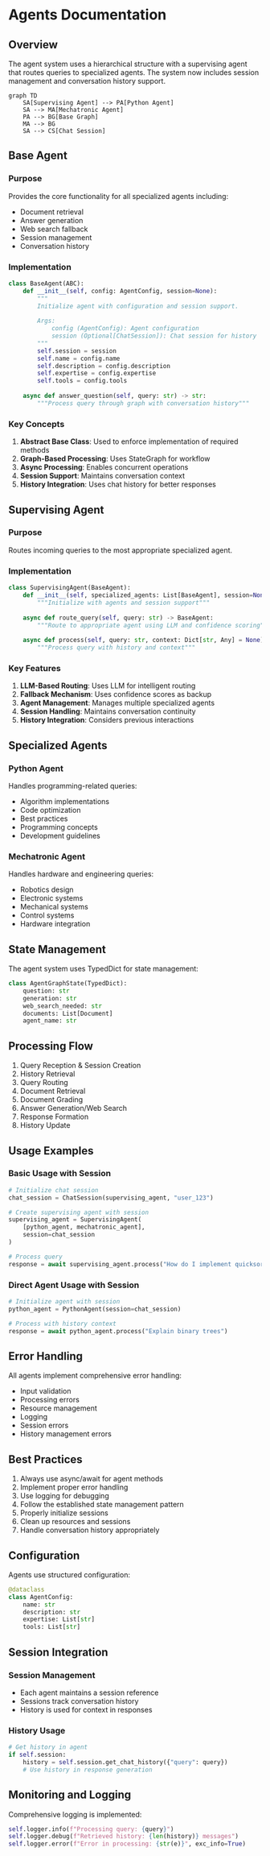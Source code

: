 # Agents Documentation

## Overview

The agent system uses a hierarchical structure with a supervising agent that routes queries to specialized agents. The system now includes session management and conversation history support.

```mermaid
graph TD
    SA[Supervising Agent] --> PA[Python Agent]
    SA --> MA[Mechatronic Agent]
    PA --> BG[Base Graph]
    MA --> BG
    SA --> CS[Chat Session]
```

## Base Agent

### Purpose
Provides the core functionality for all specialized agents including:
- Document retrieval
- Answer generation
- Web search fallback
- Session management
- Conversation history

### Implementation
```python
class BaseAgent(ABC):
    def __init__(self, config: AgentConfig, session=None):
        """
        Initialize agent with configuration and session support.
        
        Args:
            config (AgentConfig): Agent configuration
            session (Optional[ChatSession]): Chat session for history
        """
        self.session = session
        self.name = config.name
        self.description = config.description
        self.expertise = config.expertise
        self.tools = config.tools
        
    async def answer_question(self, query: str) -> str:
        """Process query through graph with conversation history"""
```

### Key Concepts
1. **Abstract Base Class**: Used to enforce implementation of required methods
2. **Graph-Based Processing**: Uses StateGraph for workflow
3. **Async Processing**: Enables concurrent operations
4. **Session Support**: Maintains conversation context
5. **History Integration**: Uses chat history for better responses

## Supervising Agent

### Purpose
Routes incoming queries to the most appropriate specialized agent.

### Implementation
```python
class SupervisingAgent(BaseAgent):
    def __init__(self, specialized_agents: List[BaseAgent], session=None):
        """Initialize with agents and session support"""
        
    async def route_query(self, query: str) -> BaseAgent:
        """Route to appropriate agent using LLM and confidence scoring"""
        
    async def process(self, query: str, context: Dict[str, Any] = None) -> str:
        """Process query with history and context"""
```

### Key Features
1. **LLM-Based Routing**: Uses LLM for intelligent routing
2. **Fallback Mechanism**: Uses confidence scores as backup
3. **Agent Management**: Manages multiple specialized agents
4. **Session Handling**: Maintains conversation continuity
5. **History Integration**: Considers previous interactions

## Specialized Agents

### Python Agent
Handles programming-related queries:
- Algorithm implementations
- Code optimization
- Best practices
- Programming concepts
- Development guidelines

### Mechatronic Agent
Handles hardware and engineering queries:
- Robotics design
- Electronic systems
- Mechanical systems
- Control systems
- Hardware integration

## State Management

The agent system uses TypedDict for state management:
```python
class AgentGraphState(TypedDict):
    question: str
    generation: str
    web_search_needed: str
    documents: List[Document]
    agent_name: str
```

## Processing Flow

1. Query Reception & Session Creation
2. History Retrieval
3. Query Routing
4. Document Retrieval
5. Document Grading
6. Answer Generation/Web Search
7. Response Formation
8. History Update

## Usage Examples

### Basic Usage with Session
```python
# Initialize chat session
chat_session = ChatSession(supervising_agent, "user_123")

# Create supervising agent with session
supervising_agent = SupervisingAgent(
    [python_agent, mechatronic_agent],
    session=chat_session
)

# Process query
response = await supervising_agent.process("How do I implement quicksort?")
```

### Direct Agent Usage with Session
```python
# Initialize agent with session
python_agent = PythonAgent(session=chat_session)

# Process with history context
response = await python_agent.process("Explain binary trees")
```

## Error Handling

All agents implement comprehensive error handling:
- Input validation
- Processing errors
- Resource management
- Logging
- Session errors
- History management errors

## Best Practices

1. Always use async/await for agent methods
2. Implement proper error handling
3. Use logging for debugging
4. Follow the established state management pattern
5. Properly initialize sessions
6. Clean up resources and sessions
7. Handle conversation history appropriately

## Configuration

Agents use structured configuration:
```python
@dataclass
class AgentConfig:
    name: str
    description: str
    expertise: List[str]
    tools: List[str]
```

## Session Integration

### Session Management
- Each agent maintains a session reference
- Sessions track conversation history
- History is used for context in responses

### History Usage
```python
# Get history in agent
if self.session:
    history = self.session.get_chat_history({"query": query})
    # Use history in response generation
```

## Monitoring and Logging

Comprehensive logging is implemented:
```python
self.logger.info(f"Processing query: {query}")
self.logger.debug(f"Retrieved history: {len(history)} messages")
self.logger.error(f"Error in processing: {str(e)}", exc_info=True)
```